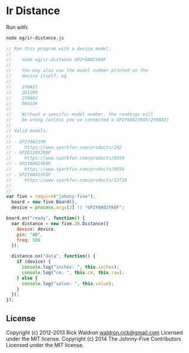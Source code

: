 # Ir Distance

Run with:
```bash
node eg/ir-distance.js
```


```javascript
// Run this program with a device model:
//
//    node eg/ir-distance GP2Y0A02YK0F
//
//    You may also use the model number printed on the
//    device itself. eg
//
//    2Y0A21
//    2D120X
//    2Y0A02
//    OA41SK
//
//    Without a specific model number, the readings will
//    be wrong (unless you've connected a GP2Y0A02YK0F/2Y0A02)
//
// Valid models:
//
// - GP2Y0A21YK
//     https://www.sparkfun.com/products/242
// - GP2D120XJ00F
//     https://www.sparkfun.com/products/8959
// - GP2Y0A02YK0F
//     https://www.sparkfun.com/products/8958
// - GP2Y0A41SK0F
//     https://www.sparkfun.com/products/12728
//
//
var five = require("johnny-five"),
  board = new five.Board(),
  device = process.argv[2] || "GP2Y0A02YK0F";

board.on("ready", function() {
  var distance = new five.IR.Distance({
    device: device,
    pin: "A0",
    freq: 500
  });

  distance.on("data", function() {
    if (device) {
      console.log("inches: ", this.inches);
      console.log("cm: ", this.cm, this.raw);
    } else {
      console.log("value: ", this.value);
    }
  });
});

```









## License
Copyright (c) 2012-2013 Rick Waldron <waldron.rick@gmail.com>
Licensed under the MIT license.
Copyright (c) 2014 The Johnny-Five Contributors
Licensed under the MIT license.
